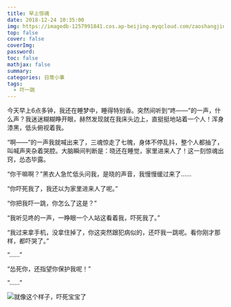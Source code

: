 ```yaml
---
title: 早上惊魂
date: 2018-12-24 10:35:00
img: https://imagedb-1257991841.cos.ap-beijing.myqcloud.com/zaoshangjinghun.webp
top: false
cover: false
coverImg: 
password: 
toc: false
mathjax: false
summary: 
categories: 日常小事
tags:
  - 吓一跳
---
```


今天早上6点多钟，我还在睡梦中，睡得特别香。突然间听到“咚——”的一声，什么声？我迷迷糊糊睁开眼，赫然发现就在我床头边上，直挺挺地站着一个人！浑身漆黑，低头俯视着我。

“啊——”的一声我就喊出来了，三魂惊走了七魄，身体不停乱抖，整个人都抽了，叫喊声夹杂着哭腔。大脑瞬间判断是：晓还在睡觉，家里进来人了！这一刻惊魂出窍，怂态毕露。

“你干嘛啊？”黑衣人急忙低头问我，是晓的声音，我慢慢缓过来了……

“你吓死我了，我还以为家里进来人了呢。”

“你把我吓一跳，你怎么了这是？”

“我听见咚的一声，一睁眼一个人站这看着我，吓死我了。”

“我过来拿手机，没拿住掉了，你这突然跟犯病似的，还吓我一跳呢。看你刚才那样，都吓哭了。”

“……”

“怂死你，还指望你保护我呢！”

“……”



![就像这个样子，吓死宝宝了](https://imagedb-1257991841.cos.ap-beijing.myqcloud.com/zaoshangjinghun.webp)
